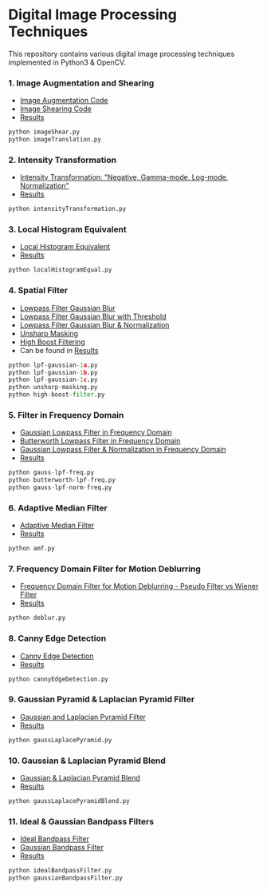 # Digital Image Processing Techniques
This repository contains various digital image processing techniques implemented in Python3 & OpenCV.

### 1. Image Augmentation and Shearing
- [Image Augmentation Code](https://github.com/mnguyen0226/opencv-digital-image-processing/blob/main/technique%20one/src/imageTranslation.py)
- [Image Shearing Code](https://github.com/mnguyen0226/opencv-digital-image-processing/blob/main/technique%20one/src/imageShear.py)
- [Results](https://github.com/mnguyen0226/opencv-digital-image-processing/tree/main/technique%20one/results)
```python
python imageShear.py
python imageTranslation.py
```

### 2. Intensity Transformation
- [Intensity Transformation: "Negative, Gamma-mode, Log-mode, Normalization"](https://github.com/mnguyen0226/opencv-digital-image-processing/tree/main/technique%20two/src)
- [Results](https://github.com/mnguyen0226/opencv-digital-image-processing/tree/main/technique%20two/results)
```python
python intensityTransformation.py
```

### 3. Local Histogram Equivalent
- [Local Histogram Equivalent](https://github.com/mnguyen0226/opencv-digital-image-processing/tree/main/technique%20three/src)
- [Results](https://github.com/mnguyen0226/opencv-digital-image-processing/tree/main/technique%20three/results)
```python
python localHistogramEqual.py
```

### 4. Spatial Filter
- [Lowpass Filter Gaussian Blur](https://github.com/mnguyen0226/opencv-digital-image-processing/tree/main/technique%20four/src/low-pass-filter-1a)
- [Lowpass Filter Gaussian Blur with Threshold](https://github.com/mnguyen0226/opencv-digital-image-processing/tree/main/technique%20four/src/low-pass-filter-1b)
- [Lowpass Filter Gaussian Blur & Normalization](https://github.com/mnguyen0226/opencv-digital-image-processing/tree/main/technique%20four/src/low-pass-filter-1c)
- [Unsharp Masking](https://github.com/mnguyen0226/opencv-digital-image-processing/tree/main/technique%20four/src/unsharp-masking)
- [High Boost Filtering](https://github.com/mnguyen0226/opencv-digital-image-processing/tree/main/technique%20four/src/high-boost-filter)
- Can be found in [Results](https://github.com/mnguyen0226/opencv-digital-image-processing/tree/main/technique%20four/results)
```python
python lpf-gaussian-1a.py
python lpf-gaussian-1b.py
python lpf-gaussian-1c.py
python unsharp-masking.py
python high-boost-filter.py
```

### 5. Filter in Frequency Domain
- [Gaussian Lowpass Filter in Frequency Domain](https://github.com/mnguyen0226/opencv-digital-image-processing/tree/main/technique%20five/src/gaussian-lpf-in-freq-domain)
- [Butterworth Lowpass Filter in Frequency Domain](https://github.com/mnguyen0226/opencv-digital-image-processing/tree/main/technique%20five/src/bufferworth-lpf-in-freq-domain)
- [Gaussian Lowpass Filter & Normalization in Frequency Domain](https://github.com/mnguyen0226/opencv-digital-image-processing/tree/main/technique%20five/src/gaussian-lpf-%26-normalization)
- [Results](https://github.com/mnguyen0226/opencv-digital-image-processing/tree/main/technique%20five/results)
```python
python gauss-lpf-freq.py
python butterworth-lpf-freq.py
python gauss-lpf-norm-freq.py
```

### 6. Adaptive Median Filter
- [Adaptive Median Filter](https://github.com/mnguyen0226/opencv-digital-image-processing/tree/main/technique%20six/src)
- [Results](https://github.com/mnguyen0226/opencv-digital-image-processing/tree/main/technique%20six/results)
```python
python amf.py
```

### 7. Frequency Domain Filter for Motion Deblurring
- [Frequency Domain Filter for Motion Deblurring - Pseudo Filter vs Wiener Filter](https://github.com/mnguyen0226/opencv-digital-image-processing/tree/main/technique%20seven/src)
- [Results](https://github.com/mnguyen0226/opencv-digital-image-processing/tree/main/technique%20seven/results)
```python
python deblur.py
```

### 8. Canny Edge Detection
- [Canny Edge Detection](https://github.com/mnguyen0226/opencv-digital-image-processing/tree/main/technique%20eight/src)
- [Results](https://github.com/mnguyen0226/opencv-digital-image-processing/tree/main/technique%20eight/results)
```python
python cannyEdgeDetection.py
```

### 9. Gaussian Pyramid & Laplacian Pyramid Filter
- [Gaussian and Laplacian Pyramid Filter](https://github.com/mnguyen0226/opencv-digital-image-processing/tree/main/technique%20nine/src)
- [Results](https://github.com/mnguyen0226/opencv-digital-image-processing/tree/main/technique%20nine/results)
```python
python gaussLaplacePyramid.py
```

### 10. Gaussian & Laplacian Pyramid Blend
- [Gaussian & Laplacian Pyramid Blend](https://github.com/mnguyen0226/opencv-digital-image-processing/tree/main/technique%20ten/src)
- [Results](https://github.com/mnguyen0226/opencv-digital-image-processing/tree/main/technique%20ten/results)
```python
python gaussLaplacePyramidBlend.py
```

### 11. Ideal & Gaussian Bandpass Filters
- [Ideal Bandpass Filter](https://github.com/mnguyen0226/opencv-digital-image-processing/tree/main/technique%20eleven/src/Ideal%20Bandpass%20Filter)
- [Gaussian Bandpass Filter](https://github.com/mnguyen0226/opencv-digital-image-processing/tree/main/technique%20eleven/src/Gaussian%20Bandpass%20Filter)
- [Results](https://github.com/mnguyen0226/opencv-digital-image-processing/tree/main/technique%20eleven/results)
```python
python idealBandpassFilter.py
python gaussianBandpassFilter.py
```



